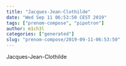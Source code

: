 ```yaml
---
title: "Jacques-Jean-Clothilde"
date: "Wed Sep 11 06:53:50 CEST 2019"
tags: ["prenom-compose", "pipotron"]
author: m1ch3l
categories: ["generated"]
slug: "prenom-compose/2019-09-11-06:53:50"
---
```


Jacques-Jean-Clothilde
